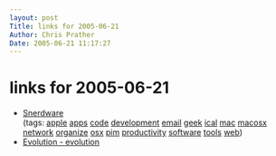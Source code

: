 ```yaml
---
layout: post
Title: links for 2005-06-21  
Author: Chris Prather
Date: 2005-06-21 11:17:27
---
```


# links for 2005-06-21
<ul class="delicious">
	<li>
		<div class="delicious-link"><a href="http://www.snerdware.com/groupcal/">Snerdware</a></div>
		<div class="delicious-tags">(tags: <a href="http://del.icio.us/perigrin/apple">apple</a> <a href="http://del.icio.us/perigrin/apps">apps</a> <a href="http://del.icio.us/perigrin/code">code</a> <a href="http://del.icio.us/perigrin/development">development</a> <a href="http://del.icio.us/perigrin/email">email</a> <a href="http://del.icio.us/perigrin/geek">geek</a> <a href="http://del.icio.us/perigrin/ical">ical</a> <a href="http://del.icio.us/perigrin/mac">mac</a> <a href="http://del.icio.us/perigrin/macosx">macosx</a> <a href="http://del.icio.us/perigrin/network">network</a> <a href="http://del.icio.us/perigrin/organize">organize</a> <a href="http://del.icio.us/perigrin/osx">osx</a> <a href="http://del.icio.us/perigrin/pim">pim</a> <a href="http://del.icio.us/perigrin/productivity">productivity</a> <a href="http://del.icio.us/perigrin/software">software</a> <a href="http://del.icio.us/perigrin/tools">tools</a> <a href="http://del.icio.us/perigrin/web">web</a>)</div>
	</li>
	<li>
		<div class="delicious-link"><a href="http://forge.novell.com/modules/xfmod/project/?evolution">Evolution - evolution</a></div>
	</li>
</ul>

